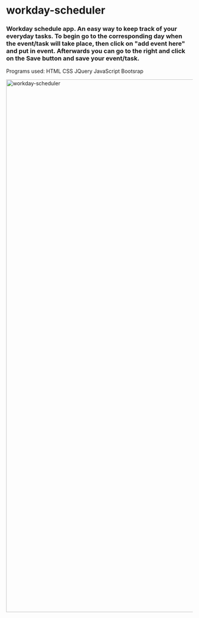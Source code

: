 # workday-scheduler
### Workday schedule app. An easy way to keep track of your everyday tasks. To begin go to the corresponding day when the event/task will take place, then click on "add event here" and put in event. Afterwards you can go to the right and click on the Save button and save your event/task.

Programs used:
HTML
CSS
JQuery
JavaScript
Bootsrap

<img width="1440" alt="workday-scheduler" src="https://user-images.githubusercontent.com/106827018/179043586-ca0cd271-54d6-4d33-90c0-061df01d23ec.png">
